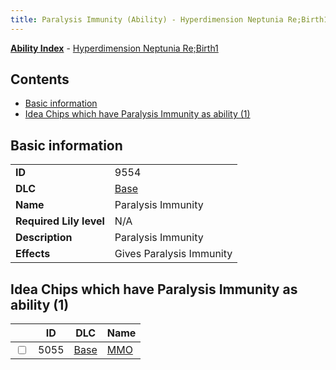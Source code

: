 ```yaml
---
title: Paralysis Immunity (Ability) - Hyperdimension Neptunia Re;Birth1
---
```


[**Ability Index**](/neptunia/rb1/ability/index.html) - [Hyperdimension Neptunia Re;Birth1](/neptunia/rb1)

## Contents

- [Basic information](#basic-information)
- [Idea Chips which have Paralysis Immunity as ability (1)](#idea-chips-which-have-paralysis-immunity-as-ability-1)

## Basic information

|   |   |
| -- | -- |
| **ID** | 9554 |
| **DLC** | [Base](/neptunia/rb1/dlc/1-base.html) |
| **Name** | Paralysis Immunity |
| **Required Lily level** | N/A |
| **Description** | Paralysis Immunity |
| **Effects** | Gives Paralysis Immunity |


## Idea Chips which have Paralysis Immunity as ability (1)

|    | ID | DLC | Name |
| -- | -- | --- | ---- |
| <input type="checkbox" id="rb1-item-1-5055" class="trackbox" /> | 5055 | [Base](/neptunia/rb1/dlc/1-base.html) | [MMO](/neptunia/rb1/item/1-5055-mmo.html) |
